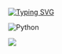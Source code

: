 [![Typing SVG](https://readme-typing-svg.herokuapp.com?color=%2336BCF7&lines=Arbitrage+Script+V0.1)](https://git.io/typing-svg)

![Python](https://img.shields.io/badge/python-3670A0?style=for-the-badge&logo=python&logoColor=ffdd54)

![](https://i.imgur.com/gTz4nas.jpeg]) 

